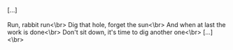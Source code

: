 [...]<br>
<br>
Run, rabbit run<\br>
Dig that hole, forget the sun<\br>
And when at last the work is done<\br>
Don't sit down, it's time to dig another one<\br>
[...]<\br>
